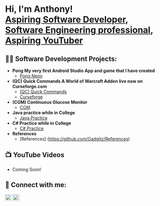 <h1>Hi, I'm Anthony! <br/><a href="https://github.com/Gadgitz">Aspiring Software Developer</a>, <a href="https://www.linkedin.com/in/anthony-chipner-20104726a/">Software Engineering professional</a>, <a href="http://www.youtube.com/@GadgitzGadgets">Aspiring YouTuber</a></h1>

<h2>👨‍💻 Software Development Projects:</h2>

- <b>Pong My very first Android Studio App and game that I have created</b>
  - [Pong Neon](https://github.com/Gadgitz/Pong)
- <b>(QC) Quick Commands A World of Warcraft Addon live now on Curseforge.com</b>
  - [(QC) Quick Commands](https://github.com/Gadgitz/QuickCommands-Addon)
  - [Curseforge](https://www.curseforge.com/wow/addons/qc-quick-commands)
- <b>(CGM) Continuous Glucose Monitor</b>
  - [CGM](https://github.com/Gadgitz/ContinuousGlucoseMonitor)
- <b>Java practice while in College</b>
  - [Java Practice](https://github.com/Gadgitz/Java-Projects)
- <b>C# Practice while in College</b>
  - [C# Practice](https://github.com/Gadgitz/C-Sharp-Projects)
- <b>References</b>
  - [References] (https://github.com/Gadgitz/References)

<h2>📺 YouTube Videos</h2>

- Coming Soon!

<h2> 🤳 Connect with me:</h2>

[<img align="left" alt="AnthonyChipner | YouTube" width="22px" src="https://cdn.jsdelivr.net/npm/simple-icons@v3/icons/youtube.svg" />][youtube]
[<img align="left" alt="AnthonyChipner | LinkedIn" width="22px" src="https://cdn.jsdelivr.net/npm/simple-icons@v3/icons/linkedin.svg" />][linkedin]

[youtube]: http://www.youtube.com/@GadgitzGadgets
[linkedin]: http://www.linkedin.com/in/anthony-chipner-20104726a
